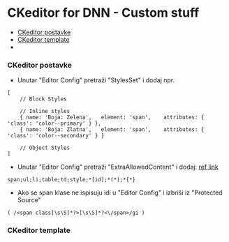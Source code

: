 # CKeditor for DNN - Custom stuff
- [CKeditor postavke](#ckeditor-postavke)
- [CKeditor template](#ckeditor-template)
- 

### CKeditor postavke

- Unutar "Editor Config" pretraži "StylesSet" i dodaj npr.
```
[
    // Block Styles

    // Inline styles
    { name: 'Boja: Zelena',   element: 'span',    attributes: { 'class': 'color--primary' } },
    { name: 'Boja: Zlatna',   element: 'span',    attributes: { 'class': 'color--secondary' } }

    // Object Styles
]
```

- Unutar "Editor Config" pretraži "ExtraAllowedContent" i dodaj: [ref link](http://drupal.stackexchange.com/questions/90710/prevent-wysiwygckeditor-from-stripping-html-classes)
```
span;ul;li;table;td;style;*[id];*(*);*{*}
```

- Ako se span klase ne ispisuju idi u "Editor Config" i izbriši iz "Protected Source"
```
( /<span class[\s\S]*?>[\s\S]*?<\/span>/gi )
```

### CKeditor template
